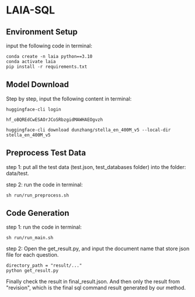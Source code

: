 # LAIA-SQL

## Environment Setup

input the following code in terminal:

```
conda create -n laia python==3.10
conda activate laia
pip install -r requirements.txt
```


## Model Download

Step by step, input the following content in terminal:

```
huggingface-cli login
```

```
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
```

```
huggingface-cli download dunzhang/stella_en_400M_v5 --local-dir stella_en_400M_v5
```

## Preprocess Test Data

step 1: put all the test data (test.json, test_databases folder) into the folder: data/test.

step 2: run the code in terminal:

```
sh run/run_preprocess.sh
```

## Code Generation

step 1: run the code in terminal:

```
sh run/run_main.sh
```

step 2: Open the get_result.py, and input the document name that store json file for each question. 
```
directory_path = "result/..."
python get_result.py
```
Finally check the result in final_result.json. And then only the result from "revision", which is the final sql command result generated by our method.
